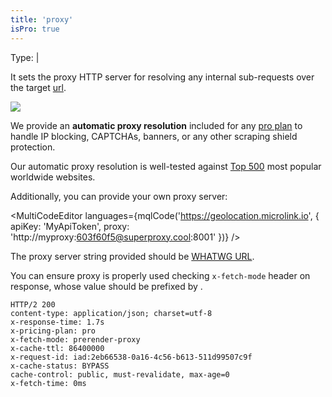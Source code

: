 ```yaml
---
title: 'proxy'
isPro: true
---
```


Type: <TypeContainer><Type children='<string>'/> | <Type children='<object>'/></TypeContainer><br/>

It sets the proxy HTTP server for resolving any internal sub-requests over the target [url](/docs/api/parameters/url).

![](https://i.imgur.com/08AXaA3.png)

We provide an **automatic proxy resolution** included for any [pro plan](/docs/api/basics/endpoint) to handle IP blocking, CAPTCHAs, banners, or any other scraping shield protection. 

Our automatic proxy resolution is well-tested against [Top 500](/blog/proxy-capabilities) most popular worldwide websites.

Additionally, you can provide your own proxy server:

<MultiCodeEditor languages={mqlCode('https://geolocation.microlink.io', { apiKey: 'MyApiToken', proxy: 'http://myproxy:603f60f5@superproxy.cool:8001' })} />

The proxy server string provided should be [WHATWG URL](https://nodejs.org/api/url.html#url_the_whatwg_url_api).

You can ensure proxy is properly used checking `x-fetch-mode` header on response, whose value should be prefixed by <Type children="'proxy-*'"/>.

```bash{5}
HTTP/2 200
content-type: application/json; charset=utf-8
x-response-time: 1.7s
x-pricing-plan: pro
x-fetch-mode: prerender-proxy
x-cache-ttl: 86400000
x-request-id: iad:2eb66538-0a16-4c56-b613-511d99507c9f
x-cache-status: BYPASS
cache-control: public, must-revalidate, max-age=0
x-fetch-time: 0ms
```
